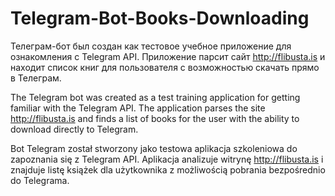 # Telegram-Bot-Books-Downloading

Телеграм-бот был создан как тестовое учебное приложение для ознакомления с Telegram API. Приложение парсит сайт http://flibusta.is 
и находит список книг для пользователя с возможностью скачать прямо в Телеграм.

The Telegram bot was created as a test training application for getting familiar with the Telegram API. The application parses the site http://flibusta.is
and finds a list of books for the user with the ability to download directly to Telegram.

Bot Telegram został stworzony jako testowa aplikacja szkoleniowa do zapoznania się z Telegram API. Aplikacja analizuje witrynę http://flibusta.is
i znajduje listę książek dla użytkownika z możliwością pobrania bezpośrednio do Telegrama.
